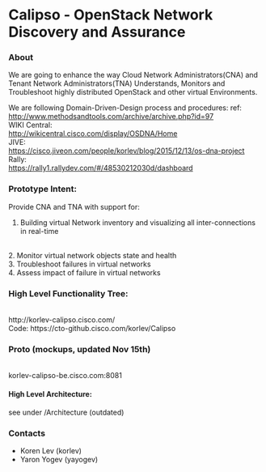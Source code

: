 Calipso - OpenStack Network Discovery and Assurance
==================================================
### About
We are going to enhance the way Cloud Network Administrators(CNA) and Tenant Network Administrators(TNA) 
Understands, Monitors and Troubleshoot highly distributed OpenStack and other virtual Environments.

We are following Domain-Driven-Design process and procedures:
ref: http://www.methodsandtools.com/archive/archive.php?id=97
<br>
WIKI Central:<br>
http://wikicentral.cisco.com/display/OSDNA/Home 
<br>
JIVE:<br>
https://cisco.jiveon.com/people/korlev/blog/2015/12/13/os-dna-project
<br>
Rally:<br>
https://rally1.rallydev.com/#/48530212030d/dashboard
<br>

### Prototype Intent:

Provide CNA and TNA with support for:
<br>
1. Building virtual Network inventory and visualizing all inter-connections in real-time
<br>
2. Monitor virtual network objects state and health
<br>
3. Troubleshoot failures in virtual networks
<br>
4. Assess impact of failure in virtual networks
<br>

### High Level Functionality Tree:
<br>
http://korlev-calipso.cisco.com/ <br>
Code: https://cto-github.cisco.com/korlev/Calipso

### Proto (mockups, updated Nov 15th)
<br>
korlev-calipso-be.cisco.com:8081 

#### High Level Architecture: <br>
see under /Architecture (outdated)

### Contacts
* Koren Lev (korlev)
* Yaron Yogev (yayogev)
